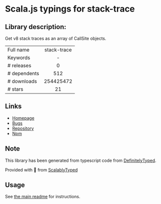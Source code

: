 
# Scala.js typings for stack-trace


## Library description:
Get v8 stack traces as an array of CallSite objects.

|                    |                 |
| ------------------ | :-------------: |
| Full name          | stack-trace |
| Keywords           | - |
| # releases         | 0 |
| # dependents       | 512 |
| # downloads        | 254425472 |
| # stars            | 21 |

## Links
- [Homepage](https://github.com/felixge/node-stack-trace)
- [Bugs](https://github.com/felixge/node-stack-trace/issues)
- [Repository](https://github.com/felixge/node-stack-trace)
- [Npm](https://www.npmjs.com/package/stack-trace)
    


## Note
This library has been generated from typescript code from [DefinitelyTyped](https://definitelytyped.org).

Provided with :purple_heart: from [ScalablyTyped](https://github.com/oyvindberg/ScalablyTyped)

## Usage
See [the main readme](../../readme.md) for instructions.


